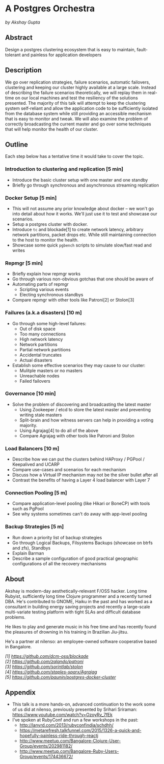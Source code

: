 # A Postgres Orchestra
_by Akshay Gupta_

## Abstract

Design a postgres clustering ecosystem that is easy to maintain, fault-tolerant and painless for application developers

## Description

We go over replication strategies, failure scenarios, automatic failovers, clustering and keeping our cluster highly available at a large scale. Instead of describing the failure scenarios theoretically, we will replay them in real-time on our local machines and test the resiliency of the solutions presented. The majority of this talk will attempt to keep the clustering system self-reliant and allow the application code to be sufficiently isolated from the database system while still providing an accessible mechanism that is easy to monitor and tweak. We will also examine the problem of correctly broadcasting the current master and go over some techniques that will help monitor the health of our cluster.

## Outline

Each step below has a tentative time it would take to cover the topic.

### Introduction to clustering and replication [5 min]

* Introduce the basic cluster setup with one master and one standby
* Briefly go through synchronous and asynchronous streaming replication

### Docker Setup [5 min]

* This will not assume any prior knowledge about docker – we won't go into detail about how it works. We'll just use it to test and showcase our scenarios.
* Setup a postgres cluster with docker.
* Introduce `tc` and blockade[1] to create network latency, arbitrary network partitions, packet drops etc. While still maintaining connection to the host to monitor the health.
* Showcase some quick `pgbench` scripts to simulate slow/fast read and writes


### Repmgr [5 min]

* Briefly explain how repmgr works
* Go through various non-obvious gotchas that one should be aware of
* Automating parts of repmgr
	* Scripting various events
	* Electing synchronous standbys
* Compare repmgr with other tools like Patroni[2] or Stolon[3]

### Failures (a.k.a disasters) [10 m]

* Go through some high-level failures:
	* Out of disk space
	* Too many connections
	* High network latency
	* Network partitions
	* Partial network partitions
	* Accidental truncates
	* Actual disasters
* Establish some effective scenarios they may cause to our cluster:
	* Mulitple masters or no masters
	* Unreachable nodes
	* Failed failovers

### Governance [10 min]
* Solve the problem of discovering and broadcasting the latest master
    - Using Zookeeper / etcd to store the latest master and preventing writing stale masters
    - Split-brain and how witness servers can help in providing a voting majority.
    - Using Agrajag[4] to do all of the above
    - Compare Agrajag with other tools like Patroni and Stolon

### Load Balancers [10 m]

* Describe how we can put the clusters behind HAProxy / PGPool / Keepalived and UCARP
* Compare use-cases and scenarios for each mechanism
* Discuss how a Virtual IP mechanism may not be the silver bullet after all
* Contrast the benefits of having a Layer 4 load balancer with Layer 7 

### Connection Pooling [5 m]

* Compare application-level pooling (like Hikari or BoneCP) with tools such as PgPool
* See why systems sometimes can't do away with app-level pooling

### Backup Strategies [5 m]

* Run down a priority list of backup strategies
* Go through Logical Backups, Filsystems Backups (showcase on btrfs and zfs), Standbys
* Explain Barman
* Describe a sample configuration of good practical geographic configurations of all the recovery mechanisms

## About

Akshay is modern-day aesthetically-relevant F/OSS hacker. Long time Rubyist, sufficiently long time Clojure programmer and a recently turned DBA. He's contributed to GNOME, Haiku in the past and has worked as a consultant in building energy saving projects and recently a large-scale multi-variate testing  platform with tight SLAs and difficult database problems.

He likes to play and generate music in his free time and has recently found the pleasures of drowning in his training in Brazilian Jiu-jitsu.

He's a partner at nilenso: an employee-owned software cooperative based in Bangalore.


_[1] https://github.com/dcm-oss/blockade  
[2] https://github.com/zalando/patroni  
[3] https://github.com/sorintlab/stolon  
[4] https://github.com/staples-sparx/Agrajag  
[5] https://github.com/paunin/postgres-docker-cluster_

## Appendix

* This talk is a more hands-on, advanced continuation to the work some of us did at nilenso, previously presented by Srihari Sriraman: https://www.youtube.com/watch?v=OzoyRv_7fEk
* I've spoken at RubyConf and run a few workshops in the past: 
	* http://lanyrd.com/2013/rubyconfindia/schdhh/
	* https://metarefresh.talkfunnel.com/2015/1326-a-quick-and-hopefully-painless-ride-through-reactj
	* http://www.meetup.com/Bangalore-Clojure-User-Group/events/202981182/
	* http://www.meetup.com/Bangalore-Ruby-Users-Group/events/174436672/